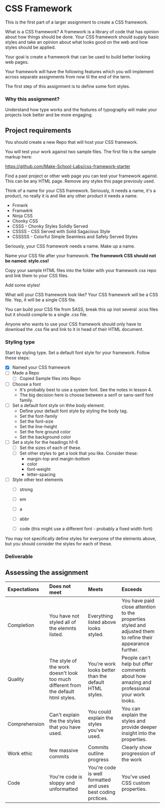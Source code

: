 # CSS Framework

This is the first part of a larger assignment to create a CSS framework.

What is a CSS framework? A framework is a library of code that has opinion about how things should be done. Your CSS framework should supply basic styles and take an opinion about what looks good on the web and how styles should be applied.

Your goal is create a framework that can be used to build better looking web pages.

Your framework will have the following features which you will implement across separate assignments from now til the end of the term.

The first step of this assignment is to define some font styles.

### Why this assignment?

Understand how type works and the features of typography will make your projects look better and be more engaging.

## Project requirements

You should create a new Repo that will host your CSS framework.

You will test your work against two sample files. The first file is the sample markup here:

https://github.com/Make-School-Labs/css-framework-starter

Find a past project or other web page you can test your framework against. This can be any HTML page. Remove any styles this page previouly used.

Think of a name for your CSS framework. Seriously, it needs a name, it's a product, no really it is and like any other product it needs a name.

- Frmwrk
- Framwërk
- Ninja CSS
- Chonky CSS
- CSSS - Chonky Styles Solidly Served
- CSSSS - CSS Served with Solid Sagacious Style
- CSSSSS - Colorful Simple Seamless and Safely Served Styles

Seriously, your CSS framework needs a name. Make up a name.

Name your CSS file after your framework. **The framework CSS should not be named: style.css!**

Copy your sample HTML files into the folder with your framework css repo and link them to your CSS files.

Add some styles!

What will your CSS framework look like? Your CSS framework will be a CSS file. Yep, it will be a single CSS file.

You can build your CSS file from SASS, break this up inot several .scss files but it should compile to a single .css file.

Anyone who wants to use your CSS framework should only have to download the .css file and link to it in head of their HTML document.

### Styling type

Start by styling type. Set a default font style for your framework. Follow these steps:

- [x] Named your CSS framework
- [ ] Made a Repo
  - [ ] Copied Sample files into Repo
- [ ] Choose a font
  - It's probably best to use a system font. See the notes in lesson 4.
  - The big decision here is choose between a serif or sans-serif font family.
- [ ] Set a default font style on thhe body element.
  - Define your default font style by styling the body tag.
  - Set the font-family
  - Set the font-size
  - Set the line-height
  - Set the fore ground color
  - Set the background color
- [ ] Set a style for the headings h1-6
  - [ ] Set the sizes of each of these.
  - [ ] Set other styles to get a look that you like. Consider these:
    - margin-top and margin-bottom
    - color
    - font-weight
    - letter-spacing
- [ ] Style other text elements
  - [ ] strong
  - [ ] em
  - [ ] a
  - [ ] abbr
  - [ ] code (this might use a different font - probably a fixed width font)


You may not specifically define styles for everyone of the elements above, but you should consider the styles for each of these.

### Deliverable



## Assessing the assignment

| Expectations | Does not meet              | Meets                 | Exceeds                          |
|:-------------|:---------------------------|:----------------------|:---------------------------------|
| Completion   | You have not styled all of the elemnts listed. | Everything listed above looks styled. | You have paid close attention to the properties styled and adjusted them to refine their appearance further. |
| Quality      | The style of the work doesn't look too much different from the default html styles. | You're work looks better than the default HTML styles. | People can't help but offer comments about how amazing and professional your work looks. |
| Comprehension | Can't explain the the styles that you have used. | You could explain the styles you've used. | You can explain the styles and provide deeper insight into the properties. |
| Work ethic   | few massive commits | Commits outline progress | Clearly show progression of the work |
| Code | You're code is sloppy and unformatted | You're code is well formatted and uses best coding prctices. | You've used CSS custom properties. |
